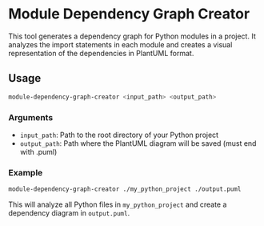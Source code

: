 # Module Dependency Graph Creator

This tool generates a dependency graph for Python modules in a project. It analyzes the import statements in each module and creates a visual representation of the dependencies in PlantUML format.

## Usage

```bash
module-dependency-graph-creator <input_path> <output_path>
```

### Arguments

- `input_path`: Path to the root directory of your Python project
- `output_path`: Path where the PlantUML diagram will be saved (must end with .puml)

### Example

```bash
module-dependency-graph-creator ./my_python_project ./output.puml
```

This will analyze all Python files in `my_python_project` and create a dependency diagram in `output.puml`.
